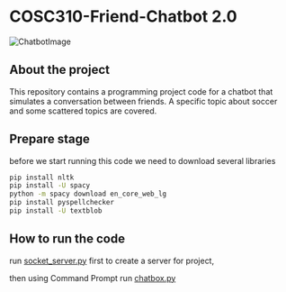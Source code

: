 # COSC310-Friend-Chatbot 2.0
![ChatbotImage](https://s3-eu-west-1.amazonaws.com/userlike-cdn-blog/do-i-need-a-chatbot/header-chat-box.png)

## About the project
This repository contains a programming project code for a chatbot that simulates a conversation between friends. 
A specific topic about soccer and some scattered topics are covered.

## Prepare stage
before we start running this code we need to download several libraries
```bash
pip install nltk
pip install -U spacy
python -m spacy download en_core_web_lg
pip install pyspellchecker
pip install -U textblob
```

## How to run the code
run [socket_server.py](https://github.com/COSC310-A2-Team10/COSC310-Friend-ChatBot-A3/blob/main/socket_server.py) first to create a server for project,

then using Command Prompt run [chatbox.py](https://github.com/COSC310-A2-Team10/COSC310-Friend-ChatBot-A3/blob/main/chatbox.py)
